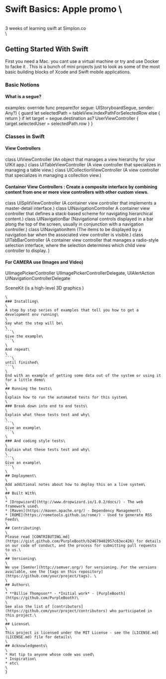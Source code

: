 # Swift Basics: Apple promo \
\
3 weeks of learning swift at Simplon.co\
\
## Getting Started With Swift

First you need a Mac. you cant use a virtual machine or try and use Docker to facke it . This is a bunch of mini projects just to look as some of the most basic building blocks of Xcode and Swift mobile applications.

### Basic Notions

#### What is a segue?


examples:
override func prepare(for segue: UIStoryboardSegue, sender: Any?) {
    guard let selectedPath = tableView.indexPathForSelectedRow else { return }
    if let target = segue.destination as? UserViewController {
    target.selectedUser = selectedPath.row
        }
    }



### Classes in Swift
####   View Controllers
class UIViewController  (An object that manages a view hierarchy for your UIKit app.)
class UITableViewController (A view controller that specializes in managing a table view.)
class UICollectionViewController (A view controller that specializes in managing a collection view.)

#### Container View Controllers :  Create a composite interface by combining content from one or more view controllers with other custom views.
class UISplitViewController (A container view controller that implements a master-detail interface.)
class UINavigationController  A container view controller that defines a stack-based scheme for navigating hierarchical content.)
class UINavigationBar  (Navigational controls displayed in a bar along the top of the screen, usually in conjunction with a navigation controller.)
class UINavigationItem  (The items to be displayed by a navigation bar when the associated view controller is visible.)
class UITabBarController (A container view controller that manages a radio-style selection interface, where the selection determines which child view controller to display. )


#### For CAMERA use (Images and Video)
UIImagePickerController 
UIImagePickerControllerDelegate, UIAlertAction
UINavigationControllerDelegate

SceneKit (is a high-level 3D graphics )
```\
\
### Installing\
\
A step by step series of examples that tell you how to get a development env running\
\
Say what the step will be\
\
```\
Give the example\
```\
\
And repeat\
\
```\
until finished\
```\
\
End with an example of getting some data out of the system or using it for a little demo\
\
## Running the tests\
\
Explain how to run the automated tests for this system\
\
### Break down into end to end tests\
\
Explain what these tests test and why\
\
```\
Give an example\
```\
\
### And coding style tests\
\
Explain what these tests test and why\
\
```\
Give an example\
```\
\
## Deployment\
\
Add additional notes about how to deploy this on a live system\
\
## Built With\
\
* [Dropwizard](http://www.dropwizard.io/1.0.2/docs/) - The web framework used\
* [Maven](https://maven.apache.org/) - Dependency Management\
* [ROME](https://rometools.github.io/rome/) - Used to generate RSS Feeds\
\
## Contributing\
\
Please read [CONTRIBUTING.md](https://gist.github.com/PurpleBooth/b24679402957c63ec426) for details on our code of conduct, and the process for submitting pull requests to us.\
\
## Versioning\
\
We use [SemVer](http://semver.org/) for versioning. For the versions available, see the [tags on this repository](https://github.com/your/project/tags). \
\
## Authors\
\
* **Billie Thompson** - *Initial work* - [PurpleBooth](https://github.com/PurpleBooth)\
\
See also the list of [contributors](https://github.com/your/project/contributors) who participated in this project.\
\
## License\
\
This project is licensed under the MIT License - see the [LICENSE.md](LICENSE.md) file for details\
\
## Acknowledgments\
\
* Hat tip to anyone whose code was used\
* Inspiration\
* etc\
\
}
